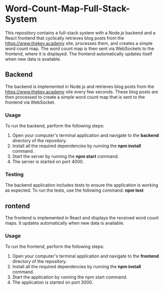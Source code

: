 # Word-Count-Map-Full-Stack-System

This repository contains a full-stack system with a Node.js backend and a React frontend that cyclically retrieves blog posts from the https://www.thekey.academy site, processes them, and creates a simple word count map. The word count map is then sent via WebSockets to the frontend, where it is displayed. The frontend automatically updates itself when new data is available.

## Backend
The backend is implemented in Node.js and retrieves blog posts from the https://www.thekey.academy site every few seconds. These blog posts are then processed to create a simple word count map that is sent to the frontend via WebSocket.

### Usage
To run the backend, perform the following steps:

1. Open your computer's terminal application and navigate to the **backend** directory of the repository.
2. Install all the required dependencies by running the **npm install** command.
3. Start the server by running the **npm start** command.
4. The server is started on port 4000.

### Testing
The backend application includes tests to ensure the application is working as expected. To run the tests, use the following command: **npm test**

## rontend
The frontend is implemented in React and displays the received word count maps. It updates automatically when new data is available.

### Usage
To run the frontend, perform the following steps:

1. Open your computer's terminal application and navigate to the **frontend** directory of the repository.
2. Install all the required dependencies by running the **npm install** command.
3. Start the application by running the npm start command.
4. The application is started on port 3000.
